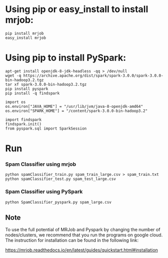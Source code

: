 
# Using pip or easy_install to install mrjob:
```
pip install mrjob
easy_install mrjob
```

# Using pip to install PySpark:
```
apt-get install openjdk-8-jdk-headless -qq > /dev/null
wget -q https://archive.apache.org/dist/spark/spark-3.0.0/spark-3.0.0-bin-hadoop3.2.tgz
tar xf spark-3.0.0-bin-hadoop3.2.tgz
pip install pyspark
pip install -q findspark

import os
os.environ["JAVA_HOME"] = "/usr/lib/jvm/java-8-openjdk-amd64"
os.environ["SPARK_HOME"] = "/content/spark-3.0.0-bin-hadoop3.2"

import findspark
findspark.init()
from pyspark.sql import SparkSession
```

# Run 
### Spam Classifier using mrjob
```
python spamClassifier_train.py spam_train_large.csv > spam_train.txt
python spamClassifier_test.py spam_test_large.csv
```

### Spam Classifier using PySpark
```
python SpamClassifier_pyspark.py spam_large.csv
```

## Note
To use the full potential of MRJob and Pyspark by changing the number of nodes/clusters, we recommend that you run the programs on google cloud.
The instruction for installation can be found in the following link: 

https://mrjob.readthedocs.io/en/latest/guides/quickstart.html#installation
